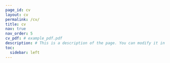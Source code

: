```yaml
---
page_id: cv
layout: cv
permalink: /cv/
title: cv
nav: true
nav_order: 5
cv_pdf: # example_pdf.pdf
description: # This is a description of the page. You can modify it in '_pages/cv.md'. You can also change or remove the top pdf download button.
toc:
  sidebar: left
---
```

